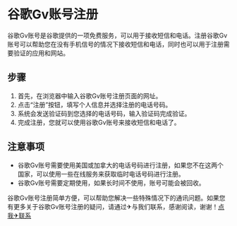 # 谷歌Gv账号注册

谷歌Gv账号是谷歌提供的一项免费服务，可以用于接收短信和电话。注册谷歌Gv账号可以帮助您在没有手机信号的情况下接收短信和电话，同时也可以用于注册需要验证的应用和网站。

## 步骤

1. 首先，在浏览器中输入谷歌Gv账号注册页面的网址。
2. 点击“注册”按钮，填写个人信息并选择注册的电话号码。
3. 系统会发送验证码到您选择的电话号码，输入验证码完成验证。
4. 完成注册，您就可以使用谷歌Gv账号来接收短信和电话了。

## 注意事项

- 谷歌Gv账号需要使用美国或加拿大的电话号码进行注册，如果您不在这两个国家，可以使用一些在线服务来获取临时电话号码进行注册。
- 谷歌Gv账号需要定期使用，如果长时间不使用，账号可能会被回收。

谷歌Gv账号注册简单方便，可以帮助您解决一些特殊情况下的通讯问题。如果您有更多关于谷歌Gv账号注册的疑问，请通过✈与我们联系，感谢阅读，谢谢！[点我✈联系](https://ww.k02.cc)